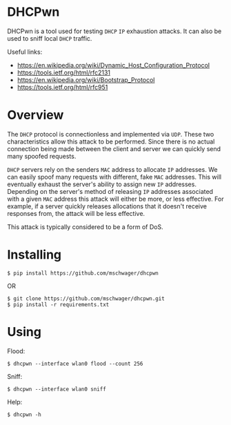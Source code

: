# DHCPwn

DHCPwn is a tool used for testing `DHCP` `IP` exhaustion attacks. It can also be
used to sniff local `DHCP` traffic.

Useful links:

* https://en.wikipedia.org/wiki/Dynamic_Host_Configuration_Protocol
* https://tools.ietf.org/html/rfc2131
* https://en.wikipedia.org/wiki/Bootstrap_Protocol
* https://tools.ietf.org/html/rfc951

# Overview

The `DHCP` protocol is connectionless and implemented via `UDP`. These two
characteristics allow this attack to be performed. Since there is no actual
connection being made between the client and server we can quickly send many
spoofed requests.

`DHCP` servers rely on the senders `MAC` address to allocate `IP` addresses. We can
easily spoof many requests with different, fake `MAC` addresses. This will
eventually exhaust the server's ability to assign new `IP` addresses. Depending
on the server's method of releasing `IP` addresses associated with a given `MAC`
address this attack will either be more, or less effective. For example, if
a server quickly releases allocations that it doesn't receive responses from,
the attack will be less effective.

This attack is typically considered to be a form of DoS.

# Installing

```
$ pip install https://github.com/mschwager/dhcpwn
```

OR

```
$ git clone https://github.com/mschwager/dhcpwn.git
$ pip install -r requirements.txt
```

# Using

Flood:

```
$ dhcpwn --interface wlan0 flood --count 256
```

Sniff:

```
$ dhcpwn --interface wlan0 sniff
```

Help:

```
$ dhcpwn -h
```
